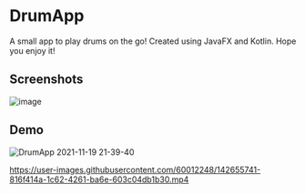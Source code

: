 # DrumApp
A small app to play drums on the go!
Created using JavaFX and Kotlin.
Hope you enjoy it!

## Screenshots
![image](https://user-images.githubusercontent.com/60012248/142654201-ee35320e-c13b-4674-8615-d278beff7935.png)

## Demo
![DrumApp 2021-11-19 21-39-40](https://user-images.githubusercontent.com/60012248/142655267-83d19790-aa8f-4cb4-92d9-f13abbb70afb.gif)

https://user-images.githubusercontent.com/60012248/142655741-816f414a-1c62-4261-ba6e-603c04db1b30.mp4

